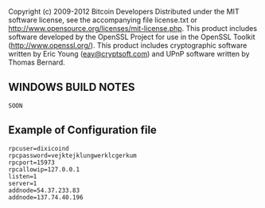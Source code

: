 Copyright (c) 2009-2012 Bitcoin Developers
Distributed under the MIT software license, see the accompanying
file license.txt or http://www.opensource.org/licenses/mit-license.php.
This product includes software developed by the OpenSSL Project for use in
the OpenSSL Toolkit (http://www.openssl.org/).  This product includes
cryptographic software written by Eric Young (eay@cryptsoft.com) and UPnP
software written by Thomas Bernard.


WINDOWS BUILD NOTES
---------------------

	SOON
	
	
Example of Configuration file	
---------------------

	rpcuser=dixicoind
	rpcpassword=vejktejklungwerklcgerkum
	rpcport=15973
	rpcallowip=127.0.0.1
	listen=1
	server=1
	addnode=54.37.233.83
	addnode=137.74.40.196
